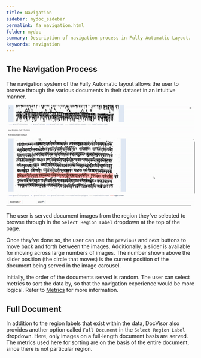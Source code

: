 ```yaml
---
title: Navigation
sidebar: mydoc_sidebar
permalink: fa_navigation.html
folder: mydoc
summary: Description of navigation process in Fully Automatic Layout.
keywords: navigation
---
```


## The Navigation Process

The navigation system of the Fully Automatic layout allows the user to browse through the various documents in their dataset in an intuitive manner. 

![Gif showing navigation procedure of Fully Automatic Layout](gifs/fa-navigation.gif)

The user is served document images from the region they've selected to browse through in the `Select Region Label` dropdown at the top of the page.

Once they've done so, the user can use the `previous` and `next` buttons to move back and forth between the images. Additionally, a slider is available for moving across large numbers of images. The number shown above the slider position (the circle that moves) is the current position of the document being served in the image carousel.

Initially, the order of the documents served is random. The user can select metrics to sort the data by, so that the navigation experience would be more logical. Refer to [Metrics](fa_metrics.html) for more information.

## Full Document

In addition to the region labels that exist within the data, DocVisor also provides another option called `Full Document` in the `Select Region Label` dropdown. Here, only images on a full-length document basis are served. The metrics used here for sorting are on the basis of the entire document, since there is not particular region.